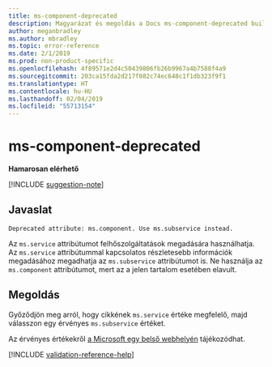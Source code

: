 ```yaml
---
title: ms-component-deprecated
description: Magyarázat és megoldás a Docs ms-component-deprecated buildelési problémájára
author: meganbradley
ms.author: mbradley
ms.topic: error-reference
ms.date: 2/1/2019
ms.prod: non-product-specific
ms.openlocfilehash: 4f89571e2d4c50439806fb26b9967a4b7588f4a9
ms.sourcegitcommit: 203ca15fda2d217f082c74ec648c1f1db323f9f1
ms.translationtype: HT
ms.contentlocale: hu-HU
ms.lasthandoff: 02/04/2019
ms.locfileid: "55713154"
---
```

# <a name="ms-component-deprecated"></a>ms-component-deprecated

**Hamarosan elérhető**

[!INCLUDE [suggestion-note](includes/suggestion-note.md)]

## <a name="suggestion"></a>Javaslat

`Deprecated attribute: ms.component. Use ms.subservice instead.`

Az `ms.service` attribútumot felhőszolgáltatások megadására használhatja. Az `ms.service` attribútummal kapcsolatos részletesebb információk megadásához megadhatja az `ms.subservice` attribútumot is. Ne használja az `ms.component` attribútumot, mert az a jelen tartalom esetében elavult.

## <a name="resolution"></a>Megoldás

Győződjön meg arról, hogy cikkének `ms.service` értéke megfelelő, majd válasszon egy érvényes `ms.subservice` értéket.

Az érvényes értékekről [a Microsoft egy belső webhelyén](https://docsmetadatatool.azurewebsites.net/whitelists) tájékozódhat.

<!--make sure to add this file to your includes folder and verify the path-->
[!INCLUDE [validation-reference-help](includes/validation-reference-help.md)]
